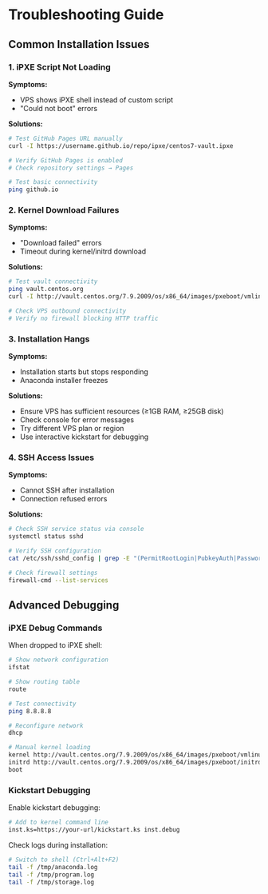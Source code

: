 # Troubleshooting Guide

## Common Installation Issues

### 1. iPXE Script Not Loading

**Symptoms:**
- VPS shows iPXE shell instead of custom script
- "Could not boot" errors

**Solutions:**
```bash
# Test GitHub Pages URL manually
curl -I https://username.github.io/repo/ipxe/centos7-vault.ipxe

# Verify GitHub Pages is enabled
# Check repository settings → Pages

# Test basic connectivity
ping github.io
```

### 2. Kernel Download Failures

**Symptoms:**
- "Download failed" errors
- Timeout during kernel/initrd download

**Solutions:**
```bash
# Test vault connectivity
ping vault.centos.org
curl -I http://vault.centos.org/7.9.2009/os/x86_64/images/pxeboot/vmlinuz

# Check VPS outbound connectivity
# Verify no firewall blocking HTTP traffic
```

### 3. Installation Hangs

**Symptoms:**
- Installation starts but stops responding
- Anaconda installer freezes

**Solutions:**
- Ensure VPS has sufficient resources (≥1GB RAM, ≥25GB disk)
- Check console for error messages
- Try different VPS plan or region
- Use interactive kickstart for debugging

### 4. SSH Access Issues

**Symptoms:**
- Cannot SSH after installation
- Connection refused errors

**Solutions:**
```bash
# Check SSH service status via console
systemctl status sshd

# Verify SSH configuration
cat /etc/ssh/sshd_config | grep -E "(PermitRootLogin|PubkeyAuth|PasswordAuth)"

# Check firewall settings
firewall-cmd --list-services
```

## Advanced Debugging

### iPXE Debug Commands

When dropped to iPXE shell:
```bash
# Show network configuration
ifstat

# Show routing table
route

# Test connectivity
ping 8.8.8.8

# Reconfigure network
dhcp

# Manual kernel loading
kernel http://vault.centos.org/7.9.2009/os/x86_64/images/pxeboot/vmlinuz
initrd http://vault.centos.org/7.9.2009/os/x86_64/images/pxeboot/initrd.img
boot
```

### Kickstart Debugging

Enable kickstart debugging:
```bash
# Add to kernel command line
inst.ks=https://your-url/kickstart.ks inst.debug
```

Check logs during installation:
```bash
# Switch to shell (Ctrl+Alt+F2)
tail -f /tmp/anaconda.log
tail -f /tmp/program.log
tail -f /tmp/storage.log
```
